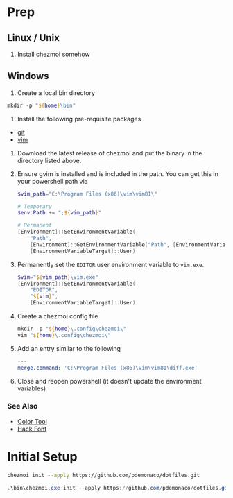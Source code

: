 # Prep

## Linux / Unix

1. Install chezmoi somehow

## Windows

1. Create a local bin directory

  ```PowerShell
  mkdir -p "${home}\bin"
  ```
1. Install the following pre-requisite packages
* [git](https://git-scm.com/downloads)
* [vim](https://www.vim.org/download.php)
1. Download the latest release of chezmoi and put the binary in the directory listed above.
1. Ensure gvim is installed and is included in the path. You can get this in your powershell path via

    ```PowerShell
    $vim_path="C:\Program Files (x86)\vim\vim81\"

    # Temporary
    $env:Path += ";${vim_path}"

    # Permanent
    [Environment]::SetEnvironmentVariable(
        "Path",
        [Environment]::GetEnvironmentVariable("Path", [EnvironmentVariableTarget]::User) + ";${vim_path}",
        [EnvironmentVariableTarget]::User)
    ```
1. Permanently set the `EDITOR` user environment variable to `vim.exe`. 

    ```PowerShell
    $vim="${vim_path}\vim.exe"
    [Environment]::SetEnvironmentVariable(
        "EDITOR",
        "${vim}",
        [EnvironmentVariableTarget]::User)
    ```
1. Create a chezmoi config file

    ```Powershell
    mkdir -p "${home}\.config\chezmoi\"
    vim "${home}\.config\chezmoi\"
    ```
1. Add an entry similar to the following

    ```YAML
    ---
    merge.command: 'C:\Program Files (x86)\Vim\vim81\diff.exe'
    ```
1. Close and reopen powershell (it doesn't update the environment variables)

### See Also

* [Color Tool](https://github.com/Microsoft/Terminal/tree/master/src/tools/ColorTool)
* [Hack Font](https://sourcefoundry.org/hack/)

# Initial Setup

```bash
chezmoi init --apply https://github.com/pdemonaco/dotfiles.git
```

```Powershell
.\bin\chezmoi.exe init --apply https://github.com/pdemonaco/dotfiles.git
```
